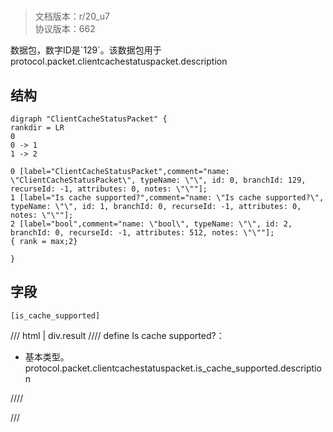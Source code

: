 # <!-- md:samp ClientCacheStatusPacket -->

> 文档版本：r/20_u7<br/>协议版本：662

<!-- md:samp ClientCacheStatusPacket -->数据包，数字ID是`129`。该数据包用于protocol.packet.clientcachestatuspacket.description

## 结构

```viz
digraph "ClientCacheStatusPacket" {
rankdir = LR
0
0 -> 1
1 -> 2

0 [label="ClientCacheStatusPacket",comment="name: \"ClientCacheStatusPacket\", typeName: \"\", id: 0, branchId: 129, recurseId: -1, attributes: 0, notes: \"\""];
1 [label="Is cache supported?",comment="name: \"Is cache supported?\", typeName: \"\", id: 1, branchId: 0, recurseId: -1, attributes: 0, notes: \"\""];
2 [label="bool",comment="name: \"bool\", typeName: \"\", id: 2, branchId: 0, recurseId: -1, attributes: 512, notes: \"\""];
{ rank = max;2}

}

```

## 字段

```title='ClientCacheStatusPacket'
[is_cache_supported]
```

/// html | div.result
//// define
Is cache supported?：<!-- md:samp bool -->

- 基本类型。protocol.packet.clientcachestatuspacket.is_cache_supported.description


////

///

